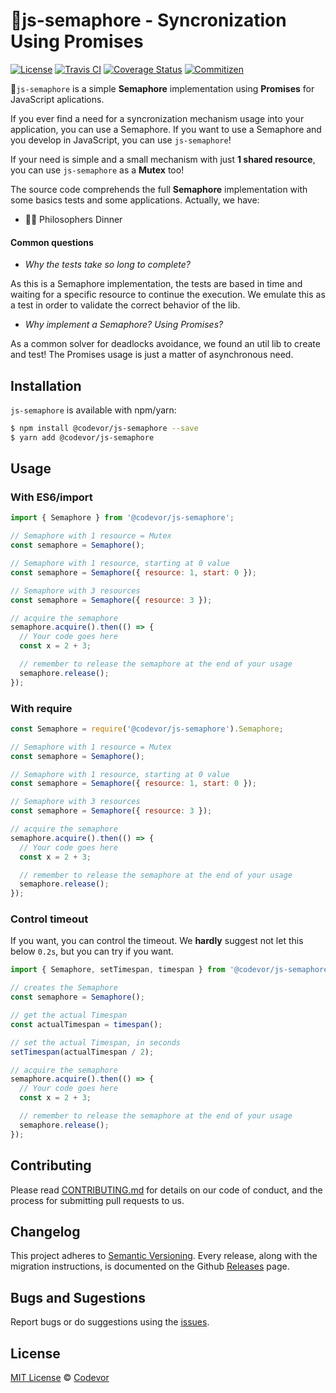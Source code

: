 # 🚦js-semaphore - Syncronization Using Promises

[![License][license-badge]][license-url] [![Travis CI][travis-badge]][travis-url] [![Coverage Status][coverage-badge]][coverage-url] [![Commitizen][commitizen-badge]][commitizen-url]

🚦`js-semaphore` is a simple **Semaphore** implementation using **Promises** for JavaScript aplications.

If you ever find a need for a syncronization mechanism usage into your application, you can use a Semaphore. If you want to use a Semaphore and you develop in JavaScript, you can use `js-semaphore`!

If your need is simple and a small mechanism with just **1 shared resource**, you can use `js-semaphore` as a **Mutex** too!

The source code comprehends the full **Semaphore** implementation with some basics tests and some applications. Actually, we have:

- 🤔🍜 Philosophers Dinner

#### Common questions

- _Why the tests take so long to complete?_

As this is a Semaphore implementation, the tests are based in time and waiting for a specific resource to continue the execution. We emulate this as a test in order to validate the correct behavior of the lib.

- _Why implement a Semaphore? Using Promises?_

As a common solver for deadlocks avoidance, we found an util lib to create and test! The Promises usage is just a matter of asynchronous need.

## Installation

`js-semaphore` is available with npm/yarn:

```bash
$ npm install @codevor/js-semaphore --save
$ yarn add @codevor/js-semaphore
```

## Usage

### With ES6/import

```js
import { Semaphore } from '@codevor/js-semaphore';

// Semaphore with 1 resource = Mutex
const semaphore = Semaphore();

// Semaphore with 1 resource, starting at 0 value
const semaphore = Semaphore({ resource: 1, start: 0 });

// Semaphore with 3 resources
const semaphore = Semaphore({ resource: 3 });

// acquire the semaphore
semaphore.acquire().then(() => {
  // Your code goes here
  const x = 2 + 3;

  // remember to release the semaphore at the end of your usage
  semaphore.release();
});
```

### With require

```js
const Semaphore = require('@codevor/js-semaphore').Semaphore;

// Semaphore with 1 resource = Mutex
const semaphore = Semaphore();

// Semaphore with 1 resource, starting at 0 value
const semaphore = Semaphore({ resource: 1, start: 0 });

// Semaphore with 3 resources
const semaphore = Semaphore({ resource: 3 });

// acquire the semaphore
semaphore.acquire().then(() => {
  // Your code goes here
  const x = 2 + 3;

  // remember to release the semaphore at the end of your usage
  semaphore.release();
});
```

### Control timeout

If you want, you can control the timeout. We **hardly** suggest not let this below `0.2s`, but you can try if you want.

```js
import { Semaphore, setTimespan, timespan } from '@codevor/js-semaphore';

// creates the Semaphore
const semaphore = Semaphore();

// get the actual Timespan
const actualTimespan = timespan();

// set the actual Timespan, in seconds
setTimespan(actualTimespan / 2);

// acquire the semaphore
semaphore.acquire().then(() => {
  // Your code goes here
  const x = 2 + 3;

  // remember to release the semaphore at the end of your usage
  semaphore.release();
});
```

## Contributing

Please read [CONTRIBUTING.md](CONTRIBUTING.md) for details on our code of conduct, and the process for submitting pull requests to us.

## Changelog

This project adheres to [Semantic Versioning](https://semver.org/). Every release, along with the migration instructions, is documented on the Github [Releases](https://github.com/codevor/js-semaphore/releases) page.

## Bugs and Sugestions

Report bugs or do suggestions using the [issues](https://github.com/codevor/js-semaphore/issues).

## License

[MIT License](LICENSE) © [Codevor](https://github.com/codevor)

[license-badge]: https://img.shields.io/github/license/codevor/js-semaphore.svg
[license-url]: https://opensource.org/licenses/MIT
[coverage-badge]: https://coveralls.io/repos/github/codevor/js-semaphore/badge.svg?branch=master
[coverage-url]: https://coveralls.io/github/codevor/js-semaphore?branch=master
[travis-badge]: https://travis-ci.org/codevor/js-semaphore.svg?branch=master
[travis-url]: https://travis-ci.org/codevor/js-semaphore
[commitizen-badge]: https://img.shields.io/badge/commitizen-friendly-brightgreen.svg
[commitizen-url]: http://commitizen.github.io/cz-cli/
